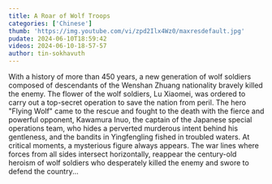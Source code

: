 ```yaml
---
title: A Roar of Wolf Troops
categories: ['Chinese']
thumb: 'https://img.youtube.com/vi/zpd2Ilx4Wz0/maxresdefault.jpg'
pudate: 2024-06-10T18:59:42
videos: 2024-06-10-18-57-57
author: tin-sokhavuth
---
```

With a history of more than 450 years, a new generation of wolf soldiers composed of descendants of the Wenshan Zhuang nationality bravely killed the enemy. The flower of the wolf soldiers, Lu Xiaomei, was ordered to carry out a top-secret operation to save the nation from peril. The hero "Flying Wolf" came to the rescue and fought to the death with the fierce and powerful opponent, Kawamura Inuo, the captain of the Japanese special operations team, who hides a perverted murderous intent behind his gentleness, and the bandits in Yingfengling fished in troubled waters. At critical moments, a mysterious figure always appears. The war lines where forces from all sides intersect horizontally, reappear the century-old heroism of wolf soldiers who desperately killed the enemy and swore to defend the country...